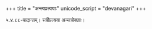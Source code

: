 +++
title = "अन्त्यप्रत्ययाः"
unicode_script = "devanagari"
+++

५.४.८८-पादान्तम्। स्त्रीप्रत्यया अन्यत्रोक्ताः।

<div class="spreadsheet" src="../antya-pratyayaH.toml" fullHeightWithRowsPerScreen=8> </div>  

